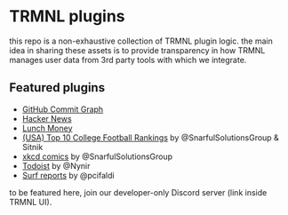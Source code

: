 # TRMNL plugins

this repo is a non-exhaustive collection of TRMNL plugin logic. the main idea in sharing these assets is to provide transparency in how TRMNL manages user data from 3rd party tools with which we integrate.

## Featured plugins

- [GitHub Commit Graph](/lib/github_commit_graph)
- [Hacker News](/lib/hacker_news)
- [Lunch Money](/lib/lunch_money)
- [(USA) Top 10 College Football Rankings](/lib/usa_college_football_rankings.md) by @SnarfulSolutionsGroup & Sitnik
- [xkcd comics](https://github.com/SnarfulSolutionsGroup/TRMNL-Plugins/blob/main/TRMNL_Comic.md) by @SnarfulSolutionsGroup
- [Todoist](https://github.com/Nynir/trmnl-todoist) by @Nynir
- [Surf reports](https://github.com/pcifaldi/surf_api) by @pcifaldi

to be featured here, join our developer-only Discord server (link inside TRMNL UI).
